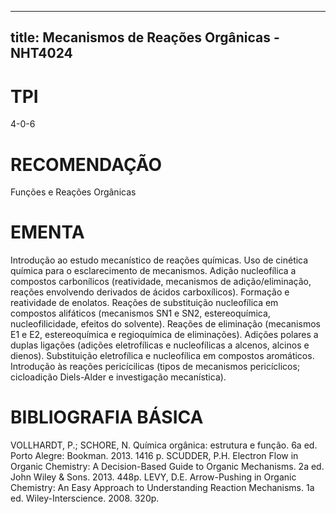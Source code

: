 
---
title: Mecanismos de Reações Orgânicas - NHT4024 
---

# TPI

4-0-6

# RECOMENDAÇÃO

Funções e Reações Orgânicas

# EMENTA

Introdução ao estudo mecanístico de reações químicas. Uso de cinética química para o esclarecimento de mecanismos. Adição nucleofílica a compostos carbonílicos (reatividade, mecanismos de adição/eliminação, reações envolvendo derivados de ácidos carboxílicos). Formação e reatividade de enolatos. Reações de substituição nucleofílica em compostos alifáticos (mecanismos SN1 e SN2, estereoquímica, nucleofilicidade, efeitos do solvente). Reações de eliminação (mecanismos E1 e E2, estereoquímica e regioquímica de eliminações). Adições polares a duplas ligações (adições eletrofílicas e nucleofílicas a alcenos, alcinos e dienos). Substituição eletrofílica e nucleofílica em compostos aromáticos. Introdução às reações pericícilicas (tipos de mecanismos pericíclicos; cicloadição Diels-Alder e investigação mecanística).

# BIBLIOGRAFIA BÁSICA

VOLLHARDT, P.; SCHORE, N. Química orgânica: estrutura e função. 6a ed. Porto Alegre: Bookman. 2013. 1416 p.
SCUDDER, P.H. Electron Flow in Organic Chemistry: A Decision-Based Guide to Organic Mechanisms. 2a ed. John Wiley & Sons. 2013. 448p.
LEVY, D.E. Arrow-Pushing in Organic Chemistry: An Easy Approach to Understanding Reaction Mechanisms. 1a ed. Wiley-Interscience. 2008. 320p.
        